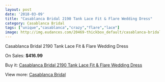 ```yaml
---
layout: post
date: '2018-03-09'
title: "Casablanca Bridal 2190 Tank Lace Fit & Flare Wedding Dress"
category: Casablanca Bridal
tags: ["unique","casablanca","crazy","flare","lace"]
image: http://img.eudances.com/20469-thickbox_default/casablanca-bridal-2190-tank-lace-fit-flare-wedding-dress.jpg
---
```

Casablanca Bridal 2190 Tank Lace Fit & Flare Wedding Dress

On Sales: **$416.99**
<a href="https://www.eudances.com/en/casablanca-bridal/6145-casablanca-bridal-2190-tank-lace-fit-flare-wedding-dress.html"><amp-img layout="responsive" width="600" height="600" src="//img.eudances.com/20469-thickbox_default/casablanca-bridal-2190-tank-lace-fit-flare-wedding-dress.jpg" alt="Casablanca Bridal 2190 Tank Lace Fit & Flare Wedding Dress 0" /></a>
<a href="https://www.eudances.com/en/casablanca-bridal/6145-casablanca-bridal-2190-tank-lace-fit-flare-wedding-dress.html"><amp-img layout="responsive" width="600" height="600" src="//img.eudances.com/20470-thickbox_default/casablanca-bridal-2190-tank-lace-fit-flare-wedding-dress.jpg" alt="Casablanca Bridal 2190 Tank Lace Fit & Flare Wedding Dress 1" /></a>

Buy it: [Casablanca Bridal 2190 Tank Lace Fit & Flare Wedding Dress](https://www.eudances.com/en/casablanca-bridal/6145-casablanca-bridal-2190-tank-lace-fit-flare-wedding-dress.html "Casablanca Bridal 2190 Tank Lace Fit & Flare Wedding Dress")

View more: [Casablanca Bridal](https://www.eudances.com/en/4-casablanca-bridal "Casablanca Bridal")